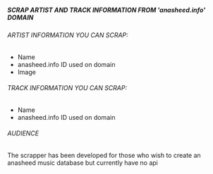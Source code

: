 ##### SCRAP ARTIST AND TRACK INFORMATION FROM 'anasheed.info' DOMAIN
###### ARTIST INFORMATION YOU CAN SCRAP:
* Name
* anasheed.info ID used on domain
* Image

###### TRACK INFORMATION YOU CAN SCRAP:
* Name
* anasheed.info ID used on domain

###### AUDIENCE
The scrapper has been developed for those who wish to create an anasheed music database but currently have no api 
